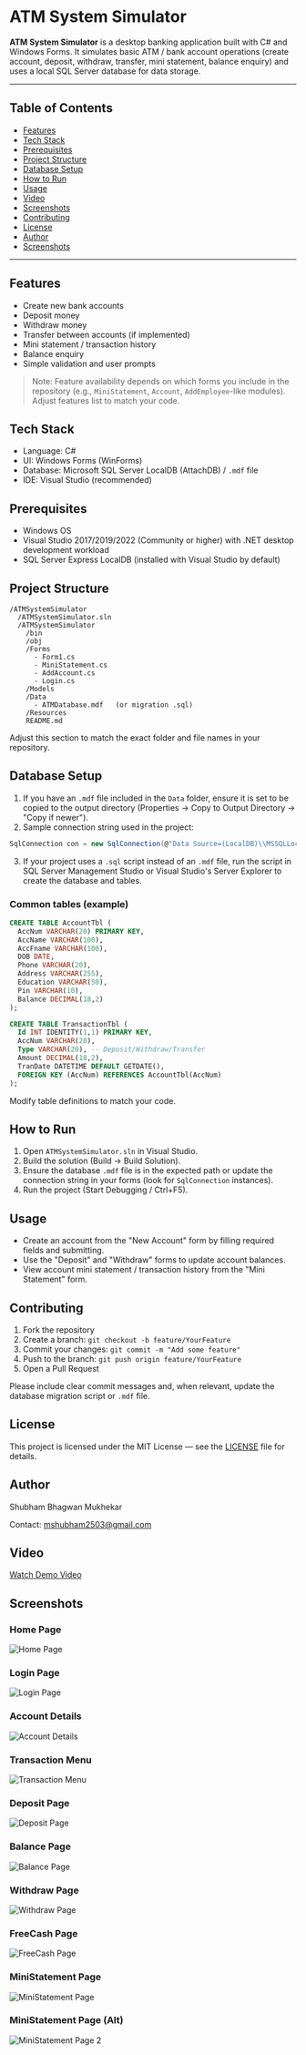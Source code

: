 # ATM System Simulator

**ATM System Simulator** is a desktop banking application built with C# and Windows Forms. It simulates basic ATM / bank account operations (create account, deposit, withdraw, transfer, mini statement, balance enquiry) and uses a local SQL Server database for data storage.

---

## Table of Contents

* [Features](#features)
* [Tech Stack](#tech-stack)
* [Prerequisites](#prerequisites)
* [Project Structure](#project-structure)
* [Database Setup](#database-setup)
* [How to Run](#how-to-run)
* [Usage](#usage)
* [Video](#Video)
* [Screenshots](#screenshots)
* [Contributing](#contributing)
* [License](#license)
* [Author](#author)
* [Screenshots](#author)
  
---

## Features

* Create new bank accounts
* Deposit money
* Withdraw money
* Transfer between accounts (if implemented)
* Mini statement / transaction history
* Balance enquiry
* Simple validation and user prompts

> Note: Feature availability depends on which forms you include in the repository (e.g., `MiniStatement`, `Account`, `AddEmployee`-like modules). Adjust features list to match your code.

## Tech Stack

* Language: C#
* UI: Windows Forms (WinForms)
* Database: Microsoft SQL Server LocalDB (AttachDB) / `.mdf` file
* IDE: Visual Studio (recommended)

## Prerequisites

* Windows OS
* Visual Studio 2017/2019/2022 (Community or higher) with .NET desktop development workload
* SQL Server Express LocalDB (installed with Visual Studio by default)

## Project Structure

```
/ATMSystemSimulator
  /ATMSystemSimulator.sln
  /ATMSystemSimulator
    /bin
    /obj
    /Forms
      - Form1.cs
      - MiniStatement.cs
      - AddAccount.cs
      - Login.cs
    /Models
    /Data
      - ATMDatabase.mdf   (or migration .sql)
    /Resources
    README.md
```

Adjust this section to match the exact folder and file names in your repository.

## Database Setup

1. If you have an `.mdf` file included in the `Data` folder, ensure it is set to be copied to the output directory (Properties -> Copy to Output Directory -> "Copy if newer").
2. Sample connection string used in the project:

```csharp
SqlConnection con = new SqlConnection(@"Data Source=(LocalDB)\\MSSQLLocalDB;AttachDbFilename=|DataDirectory|\\ATMDatabase.mdf;Integrated Security=True;Connect Timeout=30");
```

3. If your project uses a `.sql` script instead of an `.mdf` file, run the script in SQL Server Management Studio or Visual Studio's Server Explorer to create the database and tables.

### Common tables (example)

```sql
CREATE TABLE AccountTbl (
  AccNum VARCHAR(20) PRIMARY KEY,
  AccName VARCHAR(100),
  AccFname VARCHAR(100),
  DOB DATE,
  Phone VARCHAR(20),
  Address VARCHAR(255),
  Education VARCHAR(50),
  Pin VARCHAR(10),
  Balance DECIMAL(18,2)
);

CREATE TABLE TransactionTbl (
  Id INT IDENTITY(1,1) PRIMARY KEY,
  AccNum VARCHAR(20),
  Type VARCHAR(20), -- Deposit/Withdraw/Transfer
  Amount DECIMAL(18,2),
  TranDate DATETIME DEFAULT GETDATE(),
  FOREIGN KEY (AccNum) REFERENCES AccountTbl(AccNum)
);
```

Modify table definitions to match your code.

## How to Run

1. Open `ATMSystemSimulator.sln` in Visual Studio.
2. Build the solution (Build -> Build Solution).
3. Ensure the database `.mdf` file is in the expected path or update the connection string in your forms (look for `SqlConnection` instances).
4. Run the project (Start Debugging / Ctrl+F5).

## Usage

* Create an account from the "New Account" form by filling required fields and submitting.
* Use the "Deposit" and "Withdraw" forms to update account balances.
* View account mini statement / transaction history from the "Mini Statement" form.

## Contributing

1. Fork the repository
2. Create a branch: `git checkout -b feature/YourFeature`
3. Commit your changes: `git commit -m "Add some feature"`
4. Push to the branch: `git push origin feature/YourFeature`
5. Open a Pull Request

Please include clear commit messages and, when relevant, update the database migration script or `.mdf` file.

## License

This project is licensed under the MIT License — see the [LICENSE](LICENSE) file for details.

## Author

Shubham Bhagwan Mukhekar

Contact: mshubham2503@gmail.com

## Video
[Watch Demo Video](https://drive.google.com/file/d/1uT0UD4Lki7AvdWouwRLVOZilRlEUSFnb/view?usp=sharing)


## Screenshots

### Home Page
![Home Page](https://github.com/user-attachments/assets/ee8cd478-f911-4477-8973-5e988cb9e839)

### Login Page
![Login Page](https://github.com/user-attachments/assets/665404d4-7ff8-4a66-8b0d-7e755064bfc8)

### Account Details
![Account Details](https://github.com/user-attachments/assets/905401b1-20cd-4128-a601-89c8c6990375)

### Transaction Menu
![Transaction Menu](https://github.com/user-attachments/assets/36c0a892-3a08-4883-af19-ec6470883fae)

### Deposit Page
![Deposit Page](https://github.com/user-attachments/assets/846aa4ed-04ae-4947-9e73-0ad3fb8ad4d1)

### Balance Page
![Balance Page](https://github.com/user-attachments/assets/28cd6ea2-e24c-4b43-8616-2caf40cb7757)

### Withdraw Page
![Withdraw Page](https://github.com/user-attachments/assets/5b5ff29f-e28b-469d-a754-9a4ddf80a6be)

### FreeCash Page
![FreeCash Page](https://github.com/user-attachments/assets/53b3c1b5-5793-4917-927f-4fa54d054e43)

### MiniStatement Page
![MiniStatement Page](https://github.com/user-attachments/assets/62bda9fd-5adc-481b-858a-5024a073d476)

### MiniStatement Page (Alt)
![MiniStatement Page 2](https://github.com/user-attachments/assets/ed0bf57c-a4fd-4f94-ab96-6f57475d592b)

